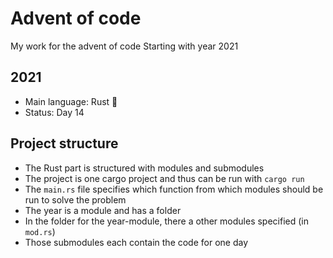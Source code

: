 # Advent of code

My work for the advent of code
Starting with year 2021

## 2021
- Main language: Rust 🦀
- Status: Day 14

## Project structure
- The Rust part is structured with modules and submodules
- The project is one cargo project and thus can be run with ```cargo run```
- The ```main.rs``` file specifies which function from which modules should be run to solve the problem
- The year is a module and has a folder
- In the folder for the year-module, there a other modules specified (in ```mod.rs```)
- Those submodules each contain the code for one day
